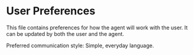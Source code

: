 # User Preferences
This file contains preferences for how the agent will work with the user. It can be updated by both the user and the agent.

Preferred communication style: Simple, everyday language.